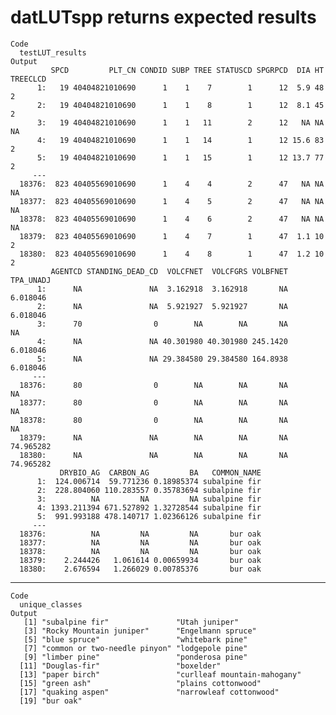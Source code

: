 # datLUTspp returns expected results

    Code
      testLUT_results
    Output
             SPCD         PLT_CN CONDID SUBP TREE STATUSCD SPGRPCD  DIA HT TREECLCD
          1:   19 40404821010690      1    1    7        1      12  5.9 48        2
          2:   19 40404821010690      1    1    8        1      12  8.1 45        2
          3:   19 40404821010690      1    1   11        2      12   NA NA       NA
          4:   19 40404821010690      1    1   14        1      12 15.6 83        2
          5:   19 40404821010690      1    1   15        1      12 13.7 77        2
         ---                                                                       
      18376:  823 40405569010690      1    4    4        2      47   NA NA       NA
      18377:  823 40405569010690      1    4    5        2      47   NA NA       NA
      18378:  823 40405569010690      1    4    6        2      47   NA NA       NA
      18379:  823 40405569010690      1    4    7        1      47  1.1 10        2
      18380:  823 40405569010690      1    4    8        1      47  1.2 10        2
             AGENTCD STANDING_DEAD_CD  VOLCFNET  VOLCFGRS VOLBFNET TPA_UNADJ
          1:      NA               NA  3.162918  3.162918       NA  6.018046
          2:      NA               NA  5.921927  5.921927       NA  6.018046
          3:      70                0        NA        NA       NA        NA
          4:      NA               NA 40.301980 40.301980 245.1420  6.018046
          5:      NA               NA 29.384580 29.384580 164.8938  6.018046
         ---                                                                
      18376:      80                0        NA        NA       NA        NA
      18377:      80                0        NA        NA       NA        NA
      18378:      80                0        NA        NA       NA        NA
      18379:      NA               NA        NA        NA       NA 74.965282
      18380:      NA               NA        NA        NA       NA 74.965282
               DRYBIO_AG  CARBON_AG         BA   COMMON_NAME
          1:  124.006714  59.771236 0.18985374 subalpine fir
          2:  228.804060 110.283557 0.35783694 subalpine fir
          3:          NA         NA         NA subalpine fir
          4: 1393.211394 671.527892 1.32728544 subalpine fir
          5:  991.993188 478.140717 1.02366126 subalpine fir
         ---                                                
      18376:          NA         NA         NA       bur oak
      18377:          NA         NA         NA       bur oak
      18378:          NA         NA         NA       bur oak
      18379:    2.244426   1.061614 0.00659934       bur oak
      18380:    2.676594   1.266029 0.00785376       bur oak

---

    Code
      unique_classes
    Output
       [1] "subalpine fir"               "Utah juniper"               
       [3] "Rocky Mountain juniper"      "Engelmann spruce"           
       [5] "blue spruce"                 "whitebark pine"             
       [7] "common or two-needle pinyon" "lodgepole pine"             
       [9] "limber pine"                 "ponderosa pine"             
      [11] "Douglas-fir"                 "boxelder"                   
      [13] "paper birch"                 "curlleaf mountain-mahogany" 
      [15] "green ash"                   "plains cottonwood"          
      [17] "quaking aspen"               "narrowleaf cottonwood"      
      [19] "bur oak"                    

